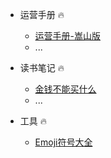 * 运营手册 🔥
  * [运营手册-嵩山版](./运营学习笔记/运营基础知识.md)
  * ... 
  
* 读书笔记 🔥
  * [金钱不能买什么](./读书笔记/金钱不能买什么.md)
  * ...

* 工具 🔥
  * [Emoji符号大全](./工具/Emoji符号大全.md)

